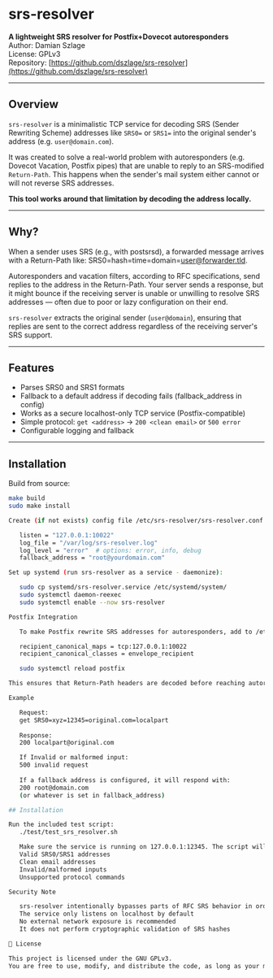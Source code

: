 # srs-resolver

**A lightweight SRS resolver for Postfix+Dovecot autoresponders**  
Author: Damian Szlage  
License: GPLv3  
Repository: [https://github.com/dszlage/srs-resolver](https://github.com/dszlage/srs-resolver)

---

## Overview

`srs-resolver` is a minimalistic TCP service for decoding SRS (Sender Rewriting Scheme) addresses like `SRS0=` or `SRS1=` into the original sender's address (e.g. `user@domain.com`).

It was created to solve a real-world problem with autoresponders (e.g. Dovecot Vacation, Postfix pipes) that are unable to reply to an SRS-modified `Return-Path`. This happens when the sender's mail system either cannot or will not reverse SRS addresses.

**This tool works around that limitation by decoding the address locally.**

---

## Why?

When a sender uses SRS (e.g., with postsrsd), a forwarded message arrives with a Return-Path like:
SRS0=hash=time=domain=user@forwarder.tld.

Autoresponders and vacation filters, according to RFC specifications, send replies to the address in the Return-Path. Your server sends a response, but it might bounce if the receiving server is unable or unwilling to resolve SRS addresses — often due to poor or lazy configuration on their end.

`srs-resolver` extracts the original sender (`user@domain`), ensuring that replies are sent to the correct address regardless of the receiving server's SRS support.

---

## Features

- Parses SRS0 and SRS1 formats
- Fallback to a default address if decoding fails (fallback_address in config)
- Works as a secure localhost-only TCP service (Postfix-compatible)
- Simple protocol: `get <address>` → `200 <clean email>` or `500 error`
- Configurable logging and fallback

---

## Installation

Build from source:

```bash
make build
sudo make install

Create (if not exists) config file /etc/srs-resolver/srs-resolver.conf:

   listen = "127.0.0.1:10022"
   log_file = "/var/log/srs-resolver.log"
   log_level = "error"  # options: error, info, debug
   fallback_address = "root@yourdomain.com"

Set up systemd (run srs-resolver as a service - daemonize):

   sudo cp systemd/srs-resolver.service /etc/systemd/system/
   sudo systemctl daemon-reexec
   sudo systemctl enable --now srs-resolver

Postfix Integration

   To make Postfix rewrite SRS addresses for autoresponders, add to /etc/postfix/main.cf:

   recipient_canonical_maps = tcp:127.0.0.1:10022
   recipient_canonical_classes = envelope_recipient

   sudo systemctl reload postfix

This ensures that Return-Path headers are decoded before reaching autoresponders like dovecot or vacation.

Example

   Request:
   get SRS0=xyz=12345=original.com=localpart
   
   Response:
   200 localpart@original.com

   If Invalid or malformed input:
   500 invalid request
   
   If a fallback address is configured, it will respond with:
   200 root@domain.com
   (or whatever is set in fallback_address)

## Installation

Run the included test script:
   ./test/test_srs_resolver.sh

   Make sure the service is running on 127.0.0.1:12345. The script will test:
   Valid SRS0/SRS1 addresses
   Clean email addresses
   Invalid/malformed inputs
   Unsupported protocol commands

Security Note

   srs-resolver intentionally bypasses parts of RFC SRS behavior in order to make autoresponders functional in edge cases. Use it at your own risk in trusted environments only.
   The service only listens on localhost by default
   No external network exposure is recommended
   It does not perform cryptographic validation of SRS hashes

📖 License

This project is licensed under the GNU GPLv3.
You are free to use, modify, and distribute the code, as long as your modifications are also open-source under the same license.
